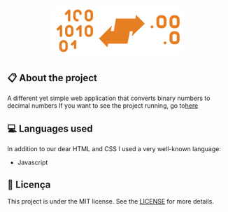 
<h1 align="center">
    <img src="imagens/icon.png" alt="Binary to decimal" width="300px" />
</h1>

## :clipboard: About the project

A different yet simple web application that converts binary numbers to decimal numbers If you want to see the project running, go to[here](https://dribbble.com/)

## :computer: Languages used

In addition to our dear HTML and CSS I used a very well-known language:
* Javascript

## :book: Licença

This project is under the MIT license. See the [LICENSE](LICENSE.md) for more details.